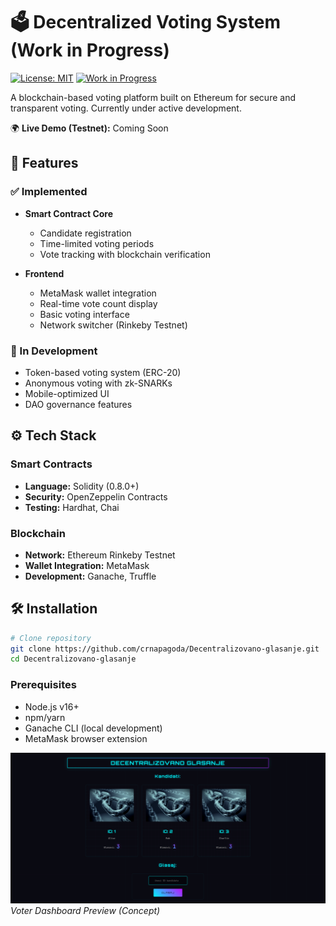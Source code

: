 # 🗳️ Decentralized Voting System (Work in Progress)

[![License: MIT](https://img.shields.io/badge/License-MIT-yellow.svg)](https://opensource.org/licenses/MIT)
[![Work in Progress](https://img.shields.io/badge/Status-Work%20in%20Progress-orange)](https://github.com/crnapagoda/Decentralizovano-glasanje)

A blockchain-based voting platform built on Ethereum for secure and transparent voting. Currently under active development.

🌍 **Live Demo (Testnet):** Coming Soon  

## 📌 Features

### ✅ Implemented
- **Smart Contract Core**
  - Candidate registration
  - Time-limited voting periods
  - Vote tracking with blockchain verification

- **Frontend**
  - MetaMask wallet integration
  - Real-time vote count display
  - Basic voting interface
  - Network switcher (Rinkeby Testnet)

### 🚧 In Development
- Token-based voting system (ERC-20)
- Anonymous voting with zk-SNARKs
- Mobile-optimized UI
- DAO governance features

## ⚙️ Tech Stack

### Smart Contracts
- **Language:** Solidity (0.8.0+)
- **Security:** OpenZeppelin Contracts
- **Testing:** Hardhat, Chai

### Blockchain
- **Network:** Ethereum Rinkeby Testnet
- **Wallet Integration:** MetaMask
- **Development:** Ganache, Truffle

## 🛠️ Installation

```bash
# Clone repository
git clone https://github.com/crnapagoda/Decentralizovano-glasanje.git
cd Decentralizovano-glasanje
```
### Prerequisites
- Node.js v16+
- npm/yarn
- Ganache CLI (local development)
- MetaMask browser extension


![Voting Interface](/screenshots/decvoting.png)  
*Voter Dashboard Preview (Concept)*








